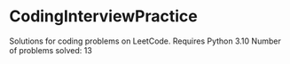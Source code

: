 # CodingInterviewPractice
Solutions for coding problems on LeetCode.
Requires Python 3.10
Number of problems solved: 13